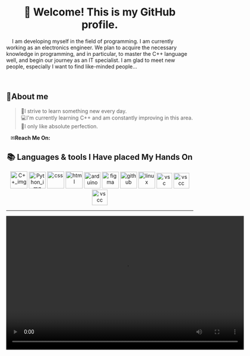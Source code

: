 

<h1 align = center> 
	&#128075; Welcome! This is my GitHub profile.
</h1>

<p>&nbsp;&nbsp;&nbsp;&nbsp;I am developing myself in the field of programming. I am currently working as an electronics engineer. We plan to acquire the necessary knowledge in programming, and in particular, to master the C++ language well, and begin our journey as an IT specialist. I am glad to meet new people, especially I want to find like-minded people...</p>

<br>


## :dizzy:**About me**



[//]: # (Пишем био)
>&#129513;I strive to learn something new every day.  
&#128187;I'm currently learning C++ and am constantly improving in this area.   
&#128302;I only like absolute perfection.  

<p>&nbsp;&nbsp;&nbsp;&#9993;<strong>Reach Me On:</strong></p>


<div align = center>
<h2>
&#128218; <strong> Languages & tools I Have placed My Hands On </strong>
</div>


[//]: # (Пишем наши скилсы)
<div align = center>
<img src="https://www.digiseller.ru/preview/307467/p1_1986716_c7d6ef4a.png" alt="C++_img" width="" height="46" /> <img src="https://static.tildacdn.com/tild3131-3765-4136-b932-336265636539/python-logo-clipart-.png" alt="Python_img" width="" height="45"> <img src="https://gas-kvas.com/uploads/posts/2023-02/1675463198_gas-kvas-com-p-fonovii-risunok-v-css3-3.png" alt="css" width="" height="46"> <img src="https://i.pinimg.com/originals/0e/7d/4a/0e7d4ad55cdc3db527af6c3d72f41ad0.png" alt="html" width="" height="46"> <img src="https://camo.githubusercontent.com/6fcd1c570f8a902233682fea6938ec8e8a3727080ad41312ce5a39004de43087/68747470733a2f2f63646e2e776f726c64766563746f726c6f676f2e636f6d2f6c6f676f732f61726475696e6f2d312e737667" alt="arduino" width="" height="44"> <img src="https://assets.asana.biz/transform/ba9b63a3-f255-4088-b5fe-14ab4628f50b/logo-app-figma" alt="figma" width="" height="45"> <img src="https://camo.githubusercontent.com/023330909dd3262d282ebd393465b9c81a00086febd0a12efb156f62526ec6e5/68747470733a2f2f63646e2e77696b696d672e6e65742f656e2f73706c61746f6f6e77696b692f696d616765732f7468756d622f382f38382f4769744875625f49636f6e2e7376672f3132303070782d4769744875625f49636f6e2e7376672e706e67" alt="github" width="" height="45" /> <img src="https://upload.wikimedia.org/wikipedia/commons/d/d6/Linux_mascot_tux.png" alt="linux" width="" height="45" /> </n>
<img src="https://upload.wikimedia.org/wikipedia/commons/thumb/9/9a/Visual_Studio_Code_1.35_icon.svg/1024px-Visual_Studio_Code_1.35_icon.svg.png" alt="vsc" width="" height="42" /> <img src="https://rafiquzzamanrafi.gallerycdn.vsassets.io/extensions/rafiquzzamanrafi/visualstudiolightpro/1.0/1632225226691/Microsoft.VisualStudio.Services.Icons.Default" alt="vscc" width="" height="42" /> <img src="https://shinyypig.gallerycdn.vsassets.io/extensions/shinyypig/matlab-in-vscode/0.5.2/1730702302777/Microsoft.VisualStudio.Services.Icons.Default" alt="vscc" width="" height="42" />

</div>

***
	
<video src="1.gif.mp4" width="640" height="360" controls>
